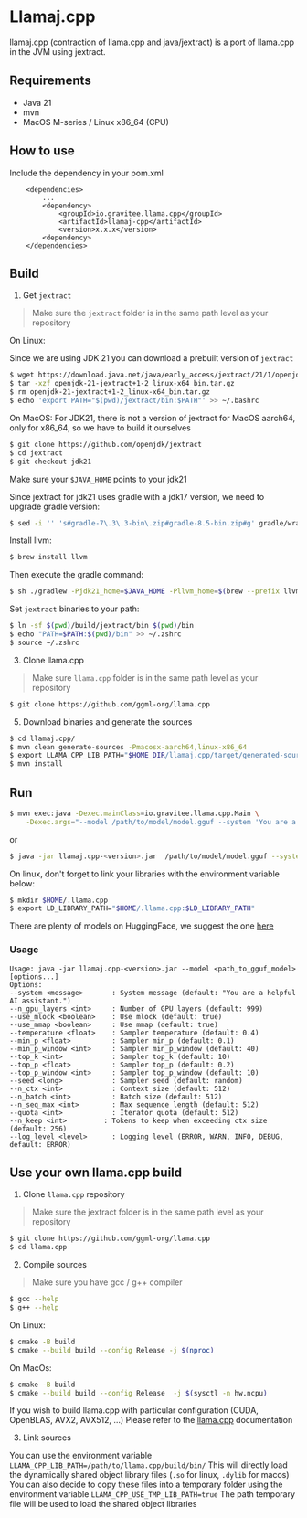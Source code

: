 #  Llamaj.cpp

llamaj.cpp (contraction of llama.cpp and java/jextract) is a port of llama.cpp in the JVM using jextract.

## Requirements

- Java 21
- mvn
- MacOS M-series / Linux x86_64 (CPU)

## How to use

Include the dependency in your pom.xml
```
    <dependencies>
        ...
        <dependency>
            <groupId>io.gravitee.llama.cpp</groupId>
            <artifactId>llamaj-cpp</artifactId>
            <version>x.x.x</version>
        <dependency>
    </dependencies>
```

## Build

1. Get `jextract`

> Make sure the `jextract` folder is in the same path level as your repository

On Linux:

Since we are using JDK 21 you can download a prebuilt version of `jextract`

```bash
$ wget https://download.java.net/java/early_access/jextract/21/1/openjdk-21-jextract+1-2_linux-x64_bin.tar.gz
$ tar -xzf openjdk-21-jextract+1-2_linux-x64_bin.tar.gz
$ rm openjdk-21-jextract+1-2_linux-x64_bin.tar.gz
$ echo 'export PATH="$(pwd)/jextract/bin:$PATH"' >> ~/.bashrc
```

On MacOS:
For JDK21, there is not a version of jextract for MacOS aarch64, only for x86_64, so we have to build it ourselves

```bash
$ git clone https://github.com/openjdk/jextract
$ cd jextract
$ git checkout jdk21
```

Make sure your `$JAVA_HOME` points to your jdk21

Since jextract for jdk21 uses gradle with a jdk17 version, we need to upgrade gradle version:
```bash
$ sed -i '' 's#gradle-7\.3\.3-bin\.zip#gradle-8.5-bin.zip#g' gradle/wrapper/gradle-wrapper.properties
```

Install llvm:
```bash
$ brew install llvm
```

Then execute the gradle command:
```bash
$ sh ./gradlew -Pjdk21_home=$JAVA_HOME -Pllvm_home=$(brew --prefix llvm) clean verify
```

Set `jextract` binaries to your path:
```bash
$ ln -sf $(pwd)/build/jextract/bin $(pwd)/bin
$ echo "PATH=$PATH:$(pwd)/bin" >> ~/.zshrc
$ source ~/.zshrc
```
3. Clone llama.cpp

> Make sure `llama.cpp` folder is in the same path level as your repository

```bash
$ git clone https://github.com/ggml-org/llama.cpp
```

5. Download binaries and generate the sources

```bash
$ cd llamaj.cpp/
$ mvn clean generate-sources -Pmacosx-aarch64,linux-x86_64
$ export LLAMA_CPP_LIB_PATH="$HOME_DIR/llamaj.cpp/target/generated-sources/<<macosx|linux>>/<<x86_64|aarch64>>"
$ mvn install
```

## Run

```bash
$ mvn exec:java -Dexec.mainClass=io.gravitee.llama.cpp.Main \
    -Dexec.args="--model /path/to/model/model.gguf --system 'You are a helpful assistant. Answer question to the best of your ability'"
```

or

```bash
$ java -jar llamaj.cpp-<version>.jar  /path/to/model/model.gguf --system 'You are a helpful assistant. Answer question to the best of your ability'
```

On linux, don't forget to link your libraries with the environment variable below:
```bash
$ mkdir $HOME/.llama.cpp
$ export LD_LIBRARY_PATH="$HOME/.llama.cpp:$LD_LIBRARY_PATH"
```

There are plenty of models on HuggingFace, we suggest the one [here](https://huggingface.co/bartowski/Llama-3.2-1B-Instruct-GGUF)

### Usage
```
Usage: java -jar llamaj.cpp-<version>.jar --model <path_to_gguf_model> [options...]
Options:
--system <message>       : System message (default: "You are a helpful AI assistant.")
--n_gpu_layers <int>     : Number of GPU layers (default: 999)
--use_mlock <boolean>    : Use mlock (default: true)
--use_mmap <boolean>     : Use mmap (default: true)
--temperature <float>    : Sampler temperature (default: 0.4)
--min_p <float>          : Sampler min_p (default: 0.1)
--min_p_window <int>     : Sampler min_p_window (default: 40)
--top_k <int>            : Sampler top_k (default: 10)
--top_p <float>          : Sampler top_p (default: 0.2)
--top_p_window <int>     : Sampler top_p_window (default: 10)
--seed <long>            : Sampler seed (default: random)
--n_ctx <int>            : Context size (default: 512)
--n_batch <int>          : Batch size (default: 512)
--n_seq_max <int>        : Max sequence length (default: 512)
--quota <int>            : Iterator quota (default: 512)
--n_keep <int>         : Tokens to keep when exceeding ctx size (default: 256)
--log_level <level>      : Logging level (ERROR, WARN, INFO, DEBUG, default: ERROR)
```

## Use your own llama.cpp build

1. Clone `llama.cpp` repository

> Make sure the jextract folder is in the same path level as your repository

```bash
$ git clone https://github.com/ggml-org/llama.cpp
$ cd llama.cpp
```

2. Compile sources

> Make sure you have gcc / g++ compiler

```bash
$ gcc --help
$ g++ --help
```

On Linux:
```bash
$ cmake -B build
$ cmake --build build --config Release -j $(nproc)  
```

On MacOs:
```bash
$ cmake -B build
$ cmake --build build --config Release  -j $(sysctl -n hw.ncpu)
```

If you wish to build llama.cpp with particular configuration (CUDA, OpenBLAS, AVX2, AVX512, ...)
Please refer to the [llama.cpp](https://github.com/ggml-org/llama.cpp/blob/master/docs/build.md) documentation

3. Link sources

You can use the environment variable `LLAMA_CPP_LIB_PATH=/path/to/llama.cpp/build/bin/`
This will directly load the dynamically shared object library files (`.so` for linux, `.dylib` for macos) 
You can also decide to copy these files into a temporary folder using the environment variable `LLAMA_CPP_USE_TMP_LIB_PATH=true`
The path temporary file will be used to load the shared object libraries